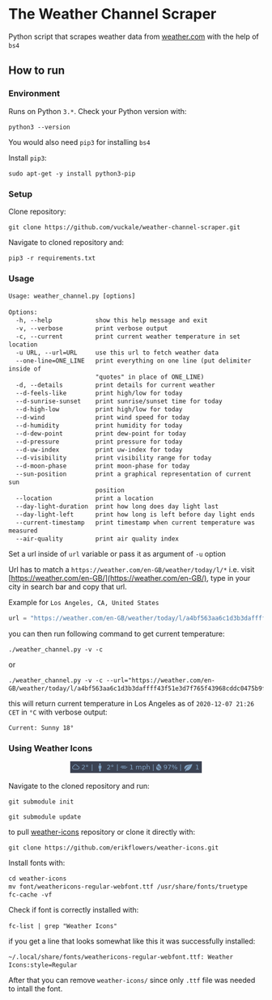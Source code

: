 # The Weather Channel Scraper
Python script that scrapes weather data from [weather.com](https://weather.com/) with the help of `bs4`
## How to run

### Environment

Runs on Python `3.*`. Check your Python version with:
```
python3 --version
```

You would also need `pip3` for installing `bs4`

Install `pip3`:
```
sudo apt-get -y install python3-pip
```

### Setup

Clone repository:
```
git clone https://github.com/vuckale/weather-channel-scraper.git
```

Navigate to cloned repository and:

```
pip3 -r requirements.txt
```

### Usage

```
Usage: weather_channel.py [options]

Options:
  -h, --help            show this help message and exit
  -v, --verbose         print verbose output
  -c, --current         print current weather temperature in set location
  -u URL, --url=URL     use this url to fetch weather data
  --one-line=ONE_LINE   print everything on one line (put delimiter inside of
                        "quotes" in place of ONE_LINE)
  -d, --details         print details for current weather
  --d-feels-like        print high/low for today
  --d-sunrise-sunset    print sunrise/sunset time for today
  --d-high-low          print high/low for today
  --d-wind              print wind speed for today
  --d-humidity          print humidity for today
  --d-dew-point         print dew-point for today
  --d-pressure          print pressure for today
  --d-uw-index          print uw-index for today
  --d-visibility        print visibility range for today
  --d-moon-phase        print moon-phase for today
  --sun-position        print a graphical representation of current sun
                        position
  --location            print a location
  --day-light-duration  print how long does day light last
  --day-light-left      print how long is left before day light ends
  --current-timestamp   print timestamp when current temperature was measured
  --air-quality         print air quality index
```
Set a url inside of `url` variable or pass it as argument of `-u` option

Url has to match a `https://weather.com/en-GB/weather/today/l/*` i.e. visit [https://weather.com/en-GB/](https://weather.com/en-GB/), type in your city in search bar and copy that url.

Example for `Los Angeles, CA, United States`

```python
url = "https://weather.com/en-GB/weather/today/l/a4bf563aa6c1d3b3daffff43f51e3d7f765f43968cddc0475b9f340601b8cc26"
```
you can then run following command to get current temperature:
```
./weather_channel.py -v -c
```

or 

```
./weather_channel.py -v -c --url="https://weather.com/en-GB/weather/today/l/a4bf563aa6c1d3b3daffff43f51e3d7f765f43968cddc0475b9f340601b8cc26"
```
this will return current temperature in Los Angeles as of `2020-12-07 21:26 CET` in `°C` with verbose output:
```
Current: Sunny 18°
```
### Using Weather Icons
<p align="center">
  <img src="https://raw.githubusercontent.com/vuckale/weather-channel-scraper/main/screenshot1.png" />
</p>

Navigate to the cloned repository and run:

```
git submodule init 
```

```
git submodule update
```

to pull [weather-icons](https://github.com/erikflowers/weather-icons.git) repository or clone it directly with:

```
git clone https://github.com/erikflowers/weather-icons.git
```

Install fonts with:

```
cd weather-icons
mv font/weathericons-regular-webfont.ttf /usr/share/fonts/truetype
fc-cache -vf
```

Check if font is correctly installed with:

```fc-list | grep "Weather Icons"```

if you get a line that looks somewhat like this it was successfully installed:

```
~/.local/share/fonts/weathericons-regular-webfont.ttf: Weather Icons:style=Regular
```
After that you can remove `weather-icons/` since only `.ttf` file was needed to intall the font. 
